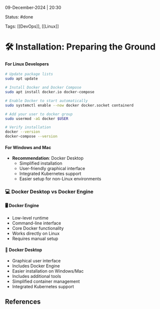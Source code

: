 09-December-2024 | 20:30

Status: #done 

Tags: [[DevOps]], [[Linux]]

# 🛠️ Installation: Preparing the Ground

#### For Linux Developers
```bash
# Update package lists
sudo apt update

# Install Docker and Docker Compose
sudo apt install docker.io docker-compose

# Enable Docker to start automatically
sudo systemctl enable --now docker docker.socket containerd

# Add your user to docker group
sudo usermod -aG docker $USER

# Verify installation
docker --version
docker-compose --version
```

#### For Windows and Mac
- **Recommendation**: Docker Desktop
  - Simplified installation
  - User-friendly graphical interface
  - Integrated Kubernetes support
  - Easier setup for non-Linux environments

### 💻 Docker Desktop vs Docker Engine

#### 🖥️ Docker Engine
- Low-level runtime
- Command-line interface
- Core Docker functionality
- Works directly on Linux
- Requires manual setup

#### 🌟 Docker Desktop
- Graphical user interface
- Includes Docker Engine
- Easier installation on Windows/Mac
- Includes additional tools
- Simplified container management
- Integrated Kubernetes support

## References